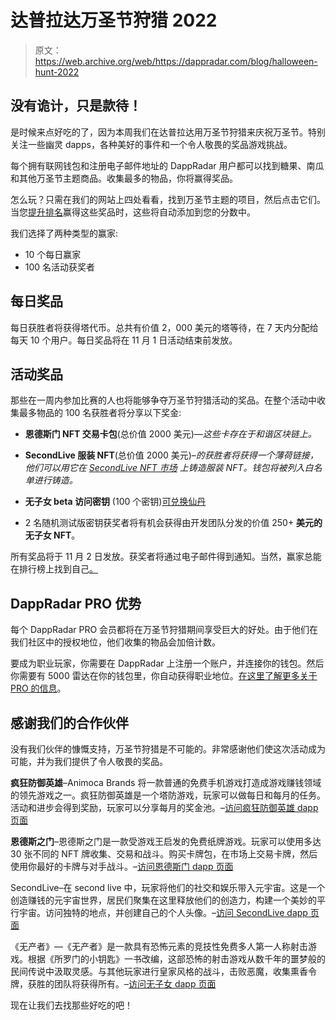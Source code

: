 # 达普拉达万圣节狩猎 2022

> 原文：<https://web.archive.org/web/https://dappradar.com/blog/halloween-hunt-2022>

## 没有诡计，只是款待！

是时候来点好吃的了，因为本周我们在达普拉达用万圣节狩猎来庆祝万圣节。特别关注一些幽灵 dapps，各种美好的事件和一个令人敬畏的奖品游戏挑战。

每个拥有联网钱包和注册电子邮件地址的 DappRadar 用户都可以找到糖果、南瓜和其他万圣节主题商品。收集最多的物品，你将赢得奖品。

怎么玩？只需在我们的网站上四处看看，找到万圣节主题的项目，然后点击它们。当您[提升排名](https://web.archive.org/web/20221128225147/http://dappradar.com/halloween-hunt)赢得这些奖品时，这些将自动添加到您的分数中。

我们选择了两种类型的赢家:

*   10 个每日赢家
*   100 名活动获奖者

## 每日奖品

每日获胜者将获得塔代币。总共有价值 2，000 美元的塔等待，在 7 天内分配给每天 10 个用户。每日奖品将在 11 月 1 日活动结束前发放。

## 活动奖品

那些在一周内参加比赛的人也将能够争夺万圣节狩猎活动的奖品。在整个活动中收集最多物品的 100 名获胜者将分享以下奖金:

*   **恩德斯门 NFT 交易卡包**(总价值 2000 美元)—*这些卡存在于和谐区块链上。*

*   **SecondLive 服装 NFT**(总价值 2000 美元)–*的获胜者将获得一个薄荷链接，他们可以用它在* [*SecondLive NFT 市场*](https://web.archive.org/web/20221128225147/https://secondlive.world/marketplace) *上铸造服装 NFT。钱包将被列入白名单进行铸造。* 
*   **无子女 beta 访问密钥** (100 个密钥)[可兑换仙丹](https://web.archive.org/web/20221128225147/https://launcher.elixir.app/games/bornless)

*   2 名随机测试版密钥获奖者将有机会获得由开发团队分发的价值 250+ **美元的无子女 NFT**。

所有奖品将于 11 月 2 日发放。获奖者将通过电子邮件得到通知。当然，赢家总能在排行榜上找到自己[。](https://web.archive.org/web/20221128225147/http://dappradar.com/halloween-hunt)

## DappRadar PRO 优势

每个 DappRadar PRO 会员都将在万圣节狩猎期间享受巨大的好处。由于他们在我们社区中的授权地位，他们收集的物品会加倍计数。

要成为职业玩家，你需要在 DappRadar 上注册一个账户，并连接你的钱包。然后你需要有 5000 雷达在你的钱包里，你自动获得职业地位。[在这里了解更多关于 PRO 的信息](https://web.archive.org/web/20221128225147/https://docs.dappradar.com/v/radar-token/dappradar-pro)。

## 感谢我们的合作伙伴

没有我们伙伴的慷慨支持，万圣节狩猎是不可能的。非常感谢他们使这次活动成为可能，并为我们提供了令人敬畏的奖品。

**疯狂防御英雄**–Animoca Brands 将一款普通的免费手机游戏打造成游戏赚钱领域的领先游戏之一。疯狂防御英雄是一个塔防游戏，玩家可以做每日和每月的任务。活动和进步会得到奖励，玩家可以分享每月的奖金池。–[访问疯狂防御英雄 dapp 页面](https://web.archive.org/web/20221128225147/https://dappradar.com/multichain/games/crazy-defense-heroes)

**恩德斯之门**–恩德斯之门是一款受游戏王启发的免费纸牌游戏。玩家可以使用多达 30 张不同的 NFT 牌收集、交易和战斗。购买卡牌包，在市场上交易卡牌，然后使用你最好的卡牌与对手战斗。–[访问恩德斯门 dapp 页面](https://web.archive.org/web/20221128225147/https://dappradar.com/multichain/games/enders-gate-tcg)

SecondLive–在 second live 中，玩家将他们的社交和娱乐带入元宇宙。这是一个创造赚钱的元宇宙世界，居民们聚集在这里释放他们的创造力，构建一个美妙的平行宇宙。访问独特的地点，并创建自己的个人头像。–[访问 SecondLive dapp 页面](https://web.archive.org/web/20221128225147/https://dappradar.com/binance-smart-chain/games/secondlive)

《无产者》—《无产者》是一款具有恐怖元素的竞技性免费多人第一人称射击游戏。根据《所罗门的小钥匙》一书改编，这部恐怖的射击游戏从数千年的噩梦般的民间传说中汲取灵感。与其他玩家进行皇家风格的战斗，击败恶魔，收集熏香令牌，获胜的团队将获得所有。–[访问无子女 dapp 页面](https://web.archive.org/web/20221128225147/https://dappradar.com/ethereum/games/the-bornless)

现在让我们去找那些好吃的吧！